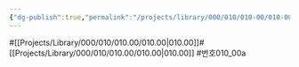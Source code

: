 ```yaml
---
{"dg-publish":true,"permalink":"/projects/library/000/010/010-00/010-00-a/","noteIcon":"0","created":"2024-01-31T10:10:26.859+09:00","updated":"2024-02-05T10:34:41.498+09:00"}
---
```


#[[Projects/Library/000/010/010.00/010.00\|010.00]]#[[Projects/Library/000/010/010.00/010.00\|010.00]]
#번호010_00a


